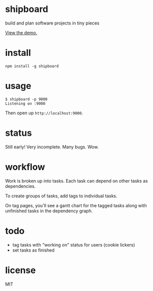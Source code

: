 # shipboard

build and plan software projects in tiny pieces

[View the demo.](https://9b09f174ec33d7ae65d8704a3d6206297297fbcb.htmlb.in)

# install

```
npm install -g shipboard
```

# usage

```
$ shipboard -p 9000
Listening on :9000
```

Then open up `http://localhost:9000`.

# status

Still early! Very incomplete. Many bugs. Wow.

# workflow

Work is broken up into tasks.
Each task can depend on other tasks as dependencies.

To create groups of tasks, add tags to individual tasks.

On tag pages, you'll see a gantt chart for the tagged tasks along with
unfinished tasks in the dependency graph.

# todo

* tag tasks with "working on" status for users (cookie lickers)
* set tasks as finished

# license

MIT
